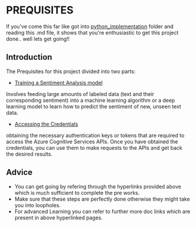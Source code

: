 # PREQUISITES
If you've come this far like got into [python_implementation](https://github.com/Cloud-Community-Group/Azure-Cognitive-Services_Sentiment-Analysis/tree/main/python_implementation) folder and reading this .md file, it shows that you're enthusiastic to get this project done.. well lets get going!!

## Introduction
The Prequisites for this project divided into two parts:
- [Training a Sentiment Analysis model](https://learn.microsoft.com/en-us/azure/synapse-analytics/machine-learning/tutorial-cognitive-services-sentiment)

Involves feeding large amounts of labeled data (text and their corresponding sentiment) into a machine learning algorithm or a deep learning model to learn how to predict the sentiment of new, unseen text data.
- [Accessing the Credentials](https://learn.microsoft.com/en-us/rest/api/cognitiveservices-textanalytics/)

obtaining the necessary authentication keys or tokens that are required to access the Azure Cognitive Services APIs. Once you have obtained the credentials, you can use them to make requests to the APIs and get back the desired results.
## Advice
- You can get going by refering through the hyperlinks provided above which is much sufficient to complete the pre works. 
- Make sure that these steps are perfectly done otherwise they might take you into loopholes.
- For advanced Learning you can refer to further more doc links which are present in above hyperlinked pages.
